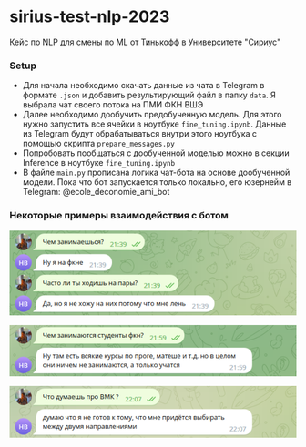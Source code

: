 # sirius-test-nlp-2023
Кейс по NLP для смены по ML от Тинькофф в Университете "Сириус"

### Setup

- Для начала необходимо скачать данные из чата в Telegram в формате ```.json``` и добавить результирующий файл в папку ```data```. Я выбрала чат своего потока на ПМИ ФКН ВШЭ
- Далее необходимо дообучить предобученную модель. Для этого нужно запустить все ячейки в ноутбуке ```fine_tuning.ipynb```. Данные из Telegram будут обрабатываться внутри этого ноутбука с помощью скрипта ```prepare_messages.py```
- Попробовать пообщаться с дообученной моделью можно в секции Inference в ноутбуке ```fine_tuning.ipynb```
- В файле ```main.py``` прописана логика чат-бота на основе дообученной модели. Пока что бот запускается только локально, его юзернейм в Telegram: @ecole_deconomie_ami_bot

### Некоторые примеры взаимодействия с ботом
![Пары](images/classes.png "Рис. 1")

![ФКН](images/activities.png "Рис. 2")

![ВМК](images/msu.png "Рис. 3")

